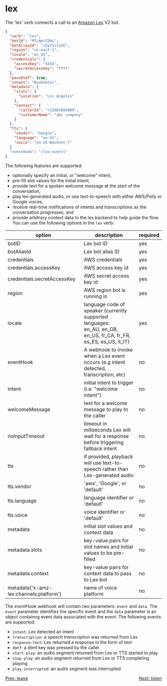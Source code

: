 # lex

The 'lex' verb connects a call to an [Amazon Lex](https://aws.amazon.com/lex/) V2 bot. 

```json
{
  "verb": "lex",
  "botId": "MTLNerCD9L",
  "botAliasId": "z5yY1iYykE",
  "region": "us-east-1",
  "locale": "en_US",
  "credentials": {
    "accessKey": "XXXX",
    "secretAccessKey": "YYYY"
  },
  "passDtmf": true,
  "intent": "BookHotel",
  "metadata": {
    "slots": {
      "Location": "Los Angeles"
    },
    "context": {
      "callerId": "+15083084909",
      "customerName": "abc company"
    }
  },
  "tts": {
    "vendor": "Google",
    "language": "en-US",
    "voice": "en-US-Wavenet-C"
  }
  "eventHook": "/lex-events"
}
```

 The following features are supported:

- optionally specify an initial, or "welcome" intent,
- pre-fill slot values for the initial intent,
- provide text for a spoken welcome message at the start of the conversation,
- play lex-generated audio, or use text-to-speech with either AWS/Polly or Google voices,
- receive real-time notifications of intents and transcriptions as the conversation progresses, and
- provide arbitrary context data to the lex backend to help guide the flow.
You can use the following options in the `lex` verb:

| option        | description | required  |
| ------------- |-------------| -----|
| botID | Lex bot ID | yes |
| botAliasId | Lex bot alias ID | yes |
| credentials | AWS credentials | yes |
| credentials.accessKey | AWS access key id | yes |
| credentials.secretAccessKey | AWS secret access key id | yes |
| region | AWS region bot is running in | yes |
| locale | language code of speaker (currently supported languages:<br/> en_AU, en_GB, en_US, fr_CA, fr_FR, es_ES, es_US, it_IT)| yes |
| eventHook | A webhook to invoke when a Lex event occurs (e.g intent detected, transcription, etc) | no | 
| intent | initial intent to trigger (i.e. "welcome intent") | no |
| welcomeMessage | text for a welcome message to play to the caller | no |
| noInputTimeout | timeout in millseconds Lex will wait for a response before triggering fallback intent | no |
| tts | if provided, playback will use text-to-speech rather than Lex-generated audio | no |
| tts.vendor | 'aws', 'Google', or 'default' | no |
| tts.language | language identifier or 'default' | no |
| tts.voice | voice identifier or 'default' | no |
| metadata | initial slot values and context data | no |
| metadata.slots | key-value pairs for slot names and initial values to be pre-filled | no |
| metadata.context | key-value pairs for context data to pass to Lex bot | no |
| metadata['x-amz-lex:channels:platform'] | name of voice platform | no |

The *eventHook* webhook will contain two parameters: `event` and `data`.  The `event` parameter identifies the specific event and the `data` parameter is an object containng event data associated with the event.  The following events are supported:

- `intent`: Lex detected an intent
- `transcription`: a speech transcription was returned from Lex
- `response-text`: Lex returned a response in the form of text
- `dmtf`: a dtmf key was pressed by the caller
- `start-play`: an audio segment returned from Lex or TTS started to play
- `stop-play`: an audio segment returned from Lex or TTS completing playing
- `play-interrupted`: an audio segment was interrupted

<p>
<a href="/docs/webhooks/leave" style="float: left;">Prev: leave</a>
<a href="/docs/webhooks/listen" style="float: right;">Next: listen</a>
</p>
